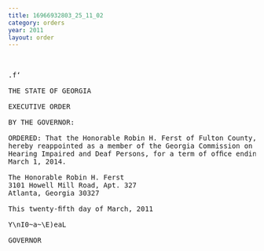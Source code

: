 ```yaml
---
title: 16966932803_25_11_02
category: orders
year: 2011
layout: order
---
```


<pre> 

.f‘

THE STATE OF GEORGIA

EXECUTIVE ORDER

BY THE GOVERNOR:

ORDERED: That the Honorable Robin H. Ferst of Fulton County, Georgia, is
hereby reappointed as a member of the Georgia Commission on
Hearing Impaired and Deaf Persons, for a term of ofﬁce ending
March 1, 2014.

The Honorable Robin H. Ferst
3101 Howell Mill Road, Apt. 327
Atlanta, Georgia 30327

This twenty-ﬁfth day of March, 2011

Y\nI0~a~\E)eaL

GOVERNOR

</pre>
